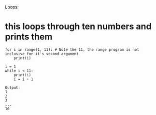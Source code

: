 Loops:

# this loops through ten numbers and prints them

```
for i in range(1, 11): # Note the 11, the range program is not inclusive for it's second argument
    print(i)

i = 1
while i < 11:
    print(i)
    i = i + 1

Output:
1
2
3
...
10
```
